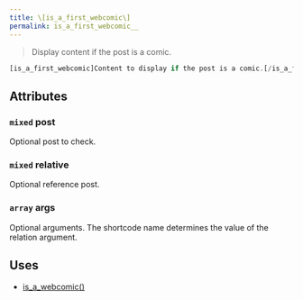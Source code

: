 ```yaml
---
title: \[is_a_first_webcomic\]
permalink: is_a_first_webcomic__
---
```


> Display content if the post is a comic.

```php
[is_a_first_webcomic]Content to display if the post is a comic.[/is_a_first_webcomic]
```

## Attributes

### `mixed` post
Optional post to check.

### `mixed` relative
Optional reference post.

### `array` args
Optional arguments. The shortcode name determines the
value of the relation argument.

## Uses
- [is_a_webcomic()](is_a_webcomic())
